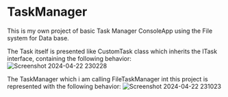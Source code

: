 # TaskManager
This is my own project of basic Task Manager ConsoleApp using the File system for Data base.

The Task itself is presented like CustomTask class which inherits the ITask interface, containing the following behavior:
![Screenshot 2024-04-22 230228](https://github.com/vaccetoo/TaskManager/assets/143093448/f5211b92-600b-40b3-9b92-ef0f3b862da7)

The TaskManager which i am calling FileTaskManager int this project is represented with the following behavior:
![Screenshot 2024-04-22 231023](https://github.com/vaccetoo/TaskManager/assets/143093448/4cc3ed72-c5b3-49ee-83e5-68ffd1ca935b)
